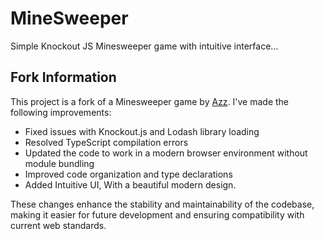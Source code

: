 # MineSweeper

Simple Knockout JS Minesweeper game with intuitive interface...

## Fork Information

This project is a fork of a Minesweeper game by [Azz](https://github.com/azz). I've made the following improvements:

- Fixed issues with Knockout.js and Lodash library loading
- Resolved TypeScript compilation errors
- Updated the code to work in a modern browser environment without module bundling
- Improved code organization and type declarations
- Added Intuitive UI, With a beautiful modern design.

These changes enhance the stability and maintainability of the codebase, making it easier for future development and ensuring compatibility with current web standards.
